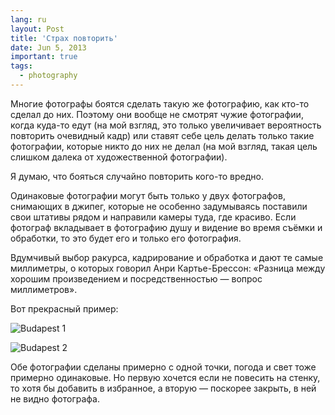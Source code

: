 ```yaml
---
lang: ru
layout: Post
title: 'Страх повторить'
date: Jun 5, 2013
important: true
tags:
  - photography
---
```


Многие фотографы боятся сделать такую же фотографию, как кто-то сделал до них. Поэтому они вообще не смотрят чужие фотографии, когда куда-то едут (на мой взгляд, это только увеличивает вероятность повторить очевидный кадр) или ставят себе цель делать только такие фотографии, которые никто до них не делал (на мой взгляд, такая цель слишком далека от художественной фотографии).

Я думаю, что бояться случайно повторить кого-то вредно.

<!--more-->

Одинаковые фотографии могут быть только у двух фотографов, снимающих в джипег, которые не особенно задумываясь поставили свои штативы рядом и направили камеры туда, где красиво. Если фотограф вкладывает в фотографию душу и видение во время съёмки и обработки, то это будет его и только его фотография.

Вдумчивый выбор ракурса, кадрирование и обработка и дают те самые миллиметры, о которых говорил Анри Картье-Брессон: «Разница между хорошим произведением и посредственностью — вопрос миллиметров».

Вот прекрасный пример:

![Budapest 1](/images/blog/budapest-1.jpg)

![Budapest 2](/images/blog/budapest-2.jpg)

Обе фотографии сделаны примерно с одной точки, погода и свет тоже примерно одинаковые. Но первую хочется если не повесить на стенку, то хотя бы добавить в избранное, а вторую — поскорее закрыть, в ней не видно фотографа.

